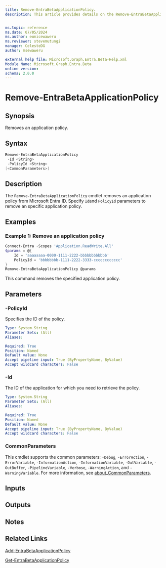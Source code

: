 ```yaml
---
title: Remove-EntraBetaApplicationPolicy.
description: This article provides details on the Remove-EntraBetaApplicationPolicy command.


ms.topic: reference
ms.date: 07/05/2024
ms.author: eunicewaweru
ms.reviewer: stevemutungi
manager: CelesteDG
author: msewaweru

external help file: Microsoft.Graph.Entra.Beta-Help.xml
Module Name: Microsoft.Graph.Entra.Beta
online version:
schema: 2.0.0
---
```


# Remove-EntraBetaApplicationPolicy

## Synopsis

Removes an application policy.

## Syntax

```powershell
Remove-EntraBetaApplicationPolicy 
 -Id <String> 
 -PolicyId <String> 
[<CommonParameters>]
```

## Description

The `Remove-EntraBetaApplicationPolicy` cmdlet removes an application policy from Microsoft Entra ID. Specify `Id`and `PolicyId` parameters to remove an specific application policy.

## Examples

### Example 1: Remove an application policy

```powershell
Connect-Entra -Scopes 'Application.ReadWrite.All'
$params = @{
    Id = 'aaaaaaaa-0000-1111-2222-bbbbbbbbbbbb'
    PolicyId = 'bbbbbbbb-1111-2222-3333-cccccccccccc'
}
Remove-EntraBetaApplicationPolicy @params
```

This command removes the specified application policy.

## Parameters

### -PolicyId

Specifies the ID of the policy.

```yaml
Type: System.String
Parameter Sets: (All)
Aliases:

Required: True
Position: Named
Default value: None
Accept pipeline input: True (ByPropertyName, ByValue)
Accept wildcard characters: False
```

### -Id

The ID of the application for which you need to retrieve the policy.

```yaml
Type: System.String
Parameter Sets: (All)
Aliases:

Required: True
Position: Named
Default value: None
Accept pipeline input: True (ByPropertyName, ByValue)
Accept wildcard characters: False
```

### CommonParameters

This cmdlet supports the common parameters: `-Debug`, `-ErrorAction`, `-ErrorVariable`, `-InformationAction`, `-InformationVariable`, `-OutVariable`, `-OutBuffer`, `-PipelineVariable`, `-Verbose`, `-WarningAction`, and `-WarningVariable`. For more information, see [about_CommonParameters](https://go.microsoft.com/fwlink/?LinkID=113216).

## Inputs

## Outputs

## Notes

## Related Links

[Add-EntraBetaApplicationPolicy](Add-EntraBetaApplicationPolicy.md)

[Get-EntraBetaApplicationPolicy](Get-EntraBetaApplicationPolicy.md)
